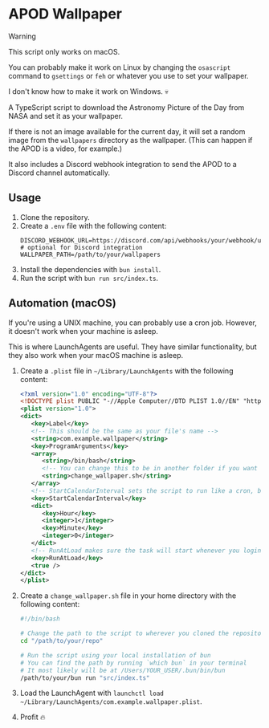 # APOD Wallpaper

> [!WARNING]  
> This script only works on macOS.
>
> You can probably make it work on Linux by changing the `osascript` command to `gsettings` or `feh` or whatever you use to set your wallpaper.
>
> I don't know how to make it work on Windows. 💀

A TypeScript script to download the Astronomy Picture of the Day from NASA and set it as your wallpaper.

If there is not an image available for the current day, it will set a random image from the `wallpapers` directory as the wallpaper. (This can happen if the APOD is a video, for example.)

It also includes a Discord webhook integration to send the APOD to a Discord channel automatically.

## Usage

1. Clone the repository.
2. Create a `.env` file with the following content:
   ```env
   DISCORD_WEBHOOK_URL=https://discord.com/api/webhooks/your/webhook/url # optional for Discord integration
   WALLPAPER_PATH=/path/to/your/wallpapers
   ```
3. Install the dependencies with `bun install`.
4. Run the script with `bun run src/index.ts`.

## Automation (macOS)

If you're using a UNIX machine, you can probably use a cron job. However, it doesn't work when your machine is asleep.

This is where LaunchAgents are useful. They have similar functionality, but they also work when your macOS machine is asleep.

1. Create a `.plist` file in `~/Library/LaunchAgents` with the following content:

   ```xml
   <?xml version="1.0" encoding="UTF-8"?>
   <!DOCTYPE plist PUBLIC "-//Apple Computer//DTD PLIST 1.0//EN" "http://www.apple.com/DTDs/PropertyList-1.0.dtd">
   <plist version="1.0">
   <dict>
      <key>Label</key>
      <!-- This should be the same as your file's name -->
      <string>com.example.wallpaper</string>
      <key>ProgramArguments</key>
      <array>
         <string>/bin/bash</string>
         <!-- You can change this to be in another folder if you want -->
         <string>change_wallpaper.sh</string>
      </array>
      <!-- StartCalendarInterval sets the script to run like a cron, but it also works when your macOS machine is asleep -->
      <key>StartCalendarInterval</key>
      <dict>
         <key>Hour</key>
         <integer>1</integer>
         <key>Minute</key>
         <integer>0</integer>
      </dict>
      <!-- RunAtLoad makes sure the task will start whenever you login to your macOS -->
      <key>RunAtLoad</key>
      <true />
   </dict>
   </plist>
   ```

2. Create a `change_wallpaper.sh` file in your home directory with the following content:

   ```sh
   #!/bin/bash

   # Change the path to the script to wherever you cloned the repository
   cd "/path/to/your/repo"

   # Run the script using your local installation of bun
   # You can find the path by running `which bun` in your terminal
   # It most likely will be at /Users/YOUR_USER/.bun/bin/bun
   /path/to/your/bun run "src/index.ts"
   ```

3. Load the LaunchAgent with `launchctl load ~/Library/LaunchAgents/com.example.wallpaper.plist`.

4. Profit 🔥
